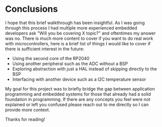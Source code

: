 # Conclusions

I hope that this brief walkthrough has been insightful. As I was going through this process I had multiple more experienced embedded developers ask "Will you be covering X topic?" and oftentimes my answer was no. There is much more content to cover if you want to do real work with microcontrollers, here is a brief list of things I would like to cover if there is sufficient interest in the future:
- Using the second core of the RP2040
- Using another peripheral such as the ADC without a BSP
- Exploring abstraction with just a HAL instead of skipping directly to the BSP
- Interfacing with another device such as a I2C temperature sensor

My goal for this project was to briefly bridge the gap between application programming and embedded systems for those that already had a solid foundation in programming. If there are any concepts you feel were not explained or left you confused please reach out to me directly so I can provide more context.

Thanks for reading!

